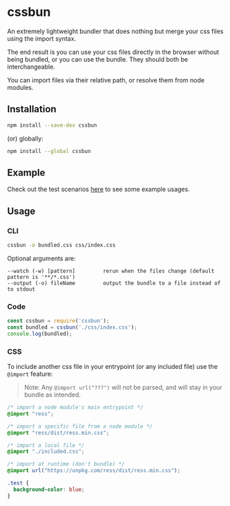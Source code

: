 # cssbun
An extremely lightweight bundler that does nothing but merge your css files using the import syntax.

The end result is you can use your css files directly in the browser without being bundled, or
you can use the bundle. They should both be interchangeable.

You can import files via their relative path, or resolve them from node modules.

## Installation
```bash
npm install --save-dev cssbun
```

(or) globally:
```bash
npm install --global cssbun
```

## Example
Check out the test scenarios [here](test/scenarios) to see some example usages.

## Usage
### CLI
```bash
cssbun -o bundled.css css/index.css
```

Optional arguments are:

```text
--watch (-w) [pattern]         rerun when the files change (default pattern is '**/*.css')
--output (-o) fileName         output the bundle to a file instead of to stdout
```

### Code
```javascript
const cssbun = require('cssbun');
const bundled = cssbun('./css/index.css');
console.log(bundled);
```

### CSS
To include another css file in your entrypoint (or any included file) use the `@import` feature:

> Note: Any `@import url("???")` will not be parsed, and will stay in your bundle as intended.

```css
/* import a node module's main entrypoint */
@import "ress";

/* import a specific file from a node module */
@import "ress/dist/ress.min.css";

/* import a local file */
@import "./included.css";

/* import at runtime (don't bundle) */
@import url("https://unpkg.com/ress/dist/ress.min.css");

.test {
  background-color: blue;
}
```
